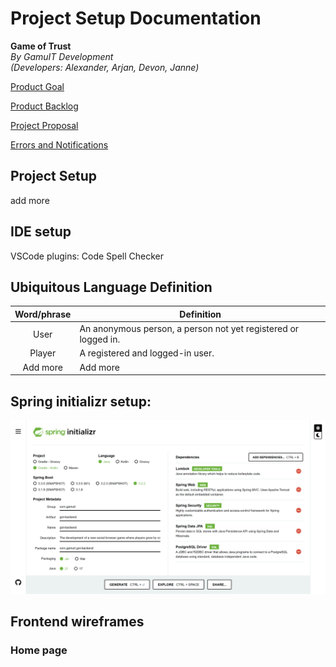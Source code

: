 # Project Setup Documentation

**Game of Trust**  
_By GamuIT Development  
(Developers: Alexander, Arjan, Devon, Janne)_

[Product Goal](product-goal)

[Product Backlog](product-backlog)

[Project Proposal](project-proposal)

[Errors and Notifications](errors-notifications)

## Project Setup

add more

## IDE setup

VSCode plugins:
Code Spell Checker

## Ubiquitous Language Definition

| Word/phrase | Definition                                                     |
| :---------: | -------------------------------------------------------------- |
|    User     | An anonymous person, a person not yet registered or logged in. |
|   Player    | A registered and logged-in user.                               |
|  Add more   | Add more                                                       |

## Spring initializr setup:

![](springio-setup-gameoftrust.png)

## Frontend wireframes

### Home page
